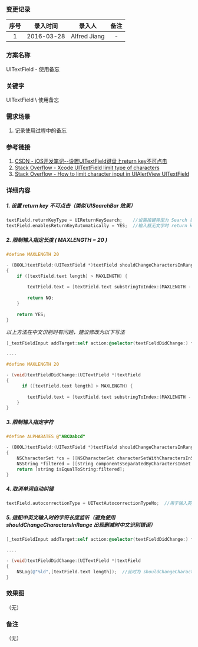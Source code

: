 ### 变更记录

| 序号 | 录入时间 | 录入人 | 备注 |
|:--------:|:--------:|:--------:|:--------:|
| 1 | 2016-03-28 | Alfred Jiang | - |

### 方案名称

UITextField - 使用备忘

### 关键字

UITextField \ 使用备忘

### 需求场景

1. 记录使用过程中的备忘

### 参考链接

1. [CSDN - iOS开发笔记--设置UITextField键盘上return key不可点击](http://blog.csdn.net/hopedark/article/details/25407011)
2. [Stack Overflow - Xcode UITextField limit type of characters](http://stackoverflow.com/questions/22471468/xcode-uitextfield-limit-type-of-characters)
3. [Stack Overflow - How to limit character input in UIAlertView UITextField](http://stackoverflow.com/questions/24281508/how-to-limit-character-input-in-uialertview-uitextfield)


### 详细内容

##### 1. 设置 return key 不可点击（类似 UISearchBar 效果）
```objectivec
textField.returnKeyType = UIReturnKeySearch; 	//设置按键类型为 Search 类型，return key 变为 "Search" 或 "搜索"
textField.enablesReturnKeyAutomatically = YES; 	//输入框无文字时 return key 灰色不可点 
```

##### 2. 限制输入指定长度 ( MAXLENGTH = 20 )
```objectivec
#define MAXLENGTH 20

- (BOOL)textField:(UITextField *)textField shouldChangeCharactersInRange:(NSRange)range replacementString:(NSString *)string
{    
    if ([textField.text length] > MAXLENGTH) {
        
        textField.text = [textField.text substringToIndex:(MAXLENGTH - 1)];
        
        return NO;
    }
    
    return YES;
}
```

*以上方法在中文识别时有问题，建议修改为以下写法*

```objectivec
[_textFieldInput addTarget:self action:@selector(textFieldDidChange:) forControlEvents:UIControlEventEditingChanged];   //在 viewDidLoad 中注册 UIControlEventEditingChanged 监听事件

....

#define MAXLENGTH 20

- (void)textFieldDidChange:(UITextField *)textField
{
      if ([textField.text length] > MAXLENGTH) {
        
        textField.text = [textField.text substringToIndex:(MAXLENGTH - 1)];
    }
}
```

##### 3. 限制输入指定字符
```objectivec
#define ALPHABATES @"ABCDabcd"

- (BOOL)textField:(UITextField *)textField shouldChangeCharactersInRange:(NSRange)range replacementString:(NSString *)string
{
    NSCharacterSet *cs = [[NSCharacterSet characterSetWithCharactersInString:ALPHABATES] invertedSet];
    NSString *filtered = [[string componentsSeparatedByCharactersInSet:cs] componentsJoinedByString:@""];
    return [string isEqualToString:filtered];
}
```

##### 4. 取消单词自动纠错
```objectivec
textField.autocorrectionType = UITextAutocorrectionTypeNo;  //用于输入英文 id 时，避免误纠正
```

##### 5. 适配中英文输入时的字符长度监听（避免使用 shouldChangeCharactersInRange 出现删减时中文识别错误）
```objectivec
[_textFieldInput addTarget:self action:@selector(textFieldDidChange:) forControlEvents:UIControlEventEditingChanged];   //在 viewDidLoad 中注册 UIControlEventEditingChanged 监听事件

....

- (void)textFieldDidChange:(UITextField *)textField
{
    NSLog(@"%ld",[textField.text length]);  //此时为 shouldChangeCharactersInRange 执行后的正确长度
}
```

### 效果图
（无）

### 备注
（无）